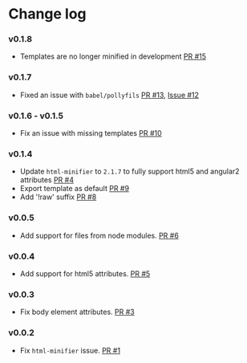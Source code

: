 # Change log

### v0.1.8

- Templates are no longer minified in development [PR #15](https://github.com/Urigo/meteor-static-html-compiler/pull/15)

### v0.1.7

- Fixed an issue with `babel/pollyfils` [PR #13](https://github.com/Urigo/meteor-static-html-compiler/pull/13), [Issue #12](https://github.com/Urigo/meteor-static-html-compiler/issues/12)

### v0.1.6 - v0.1.5

- Fix an issue with missing templates [PR #10](https://github.com/Urigo/meteor-static-html-compiler/pull/10)

### v0.1.4

- Update `html-minifier` to `2.1.7` to fully support html5 and angular2 attributes [PR #4](https://github.com/Urigo/meteor-static-html-compiler/pull/4)
- Export template as default [PR #9](https://github.com/Urigo/meteor-static-html-compiler/pull/9)
- Add '!raw' suffix [PR #8](https://github.com/Urigo/meteor-static-html-compiler/pull/8)

### v0.0.5

- Add support for files from node modules. [PR #6](https://github.com/Urigo/meteor-static-html-compiler/pull/6)

### v0.0.4

- Add support for html5 attributes. [PR #5](https://github.com/Urigo/meteor-static-html-compiler/pull/5)

### v0.0.3

- Fix body element attributes. [PR #3](https://github.com/Urigo/meteor-static-html-compiler/pull/3)

### v0.0.2

- Fix `html-minifier` issue. [PR #1](https://github.com/Urigo/meteor-static-html-compiler/pull/1)
